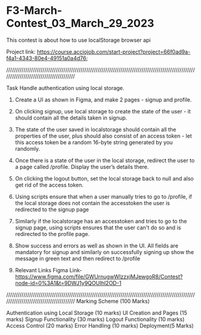 # F3-March-Contest_03_March_29_2023
This contest is about how to use localStorage  browser api


Project link: https://course.acciojob.com/start-project?project=66f0ad9a-f4a1-4343-80e4-49151a0a4d76;

///////////////////////////////////////////////////////////////////////////////////////////////////////////////////////////////////////

Task
Handle authentication using local storage.
1. Create a UI as shown in Figma, and make 2 pages - signup and profile.

2. On clicking signup, use local storage to create the state of the user - it should contain all the details taken in signup.

3. The state of the user saved in localstorage should contain all the properties of the user, plus should also consist of an access token - let this access token be a random 16-byte string generated by you randomly.

4. Once there is a state of the user in the local storage, redirect the user to a page called /profile. Display the user’s details there.

5. On clicking the logout button, set the local storage back to null and also get rid of the access token.

6. Using scripts ensure that when a user manually tries to go to /profile, if the local storage does not contain the accesstoken the user is redirected to the signup page

7. Similarly if the localstorage has an accesstoken and tries to go to the signup page, using scripts ensures that the user can't do so and is redirected to the profile page.

8. Show success and errors as well as shown in the UI. All fields are mandatory for signup and similarly on successfully signing up show the message in green text and then redirect to /profile

9. Relevant Links
Figma Link- https://www.figma.com/file/GWUrnugwWlzzxjMJewgoR8/Contest?node-id=0%3A1&t=9DWJ1y9QOUIhl2OD-1

///////////////////////////////////////////////////////////////////////////////////////////////////////////////////////////////////////
Marking Scheme (100 Marks)

Authentication using Local Storage (10 marks)
UI Creation and Pages (15 marks)
Signup Functionality (30 marks)
Logout Functionality (10 marks)
Access Control (20 marks)
Error Handling (10 marks)
Deployment(5 Marks)